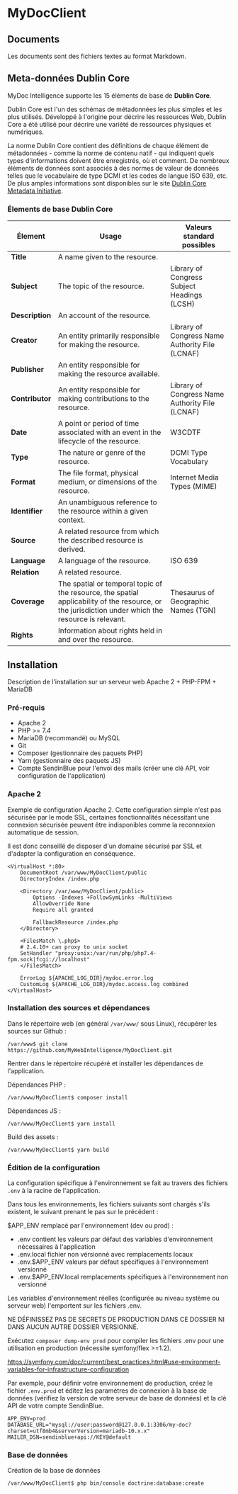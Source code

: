 # MyDocClient

## Documents

Les documents sont des fichiers textes au format Markdown.

## Meta-données Dublin Core

MyDoc Intelligence supporte les 15 éléments de base de **Dublin Core**.

Dublin Core est l'un des schémas de métadonnées les plus simples et les plus utilisés.
Développé à l'origine pour décrire les ressources Web, Dublin Core a été utilisé pour
décrire une variété de ressources physiques et numériques.

La norme Dublin Core contient des définitions de chaque élément de métadonnées - 
comme la norme de contenu natif - qui indiquent quels types d'informations doivent
être enregistrés, où et comment. De nombreux éléments de données sont associés à 
des normes de valeur de données telles que le vocabulaire de type DCMI et les codes
de langue ISO 639, etc. De plus amples informations sont disponibles sur le site [Dublin Core Metadata Initiative](https://dublincore.org/).

### Élements de base Dublin Core

| Élement | Usage | Valeurs standard possibles |
| --- | --- | --- |
| **Title** | A name given to the resource. ||
| **Subject** | The topic of the resource. | Library of Congress Subject Headings (LCSH) |
| **Description** | An account of the resource. ||
| **Creator** | An entity primarily responsible for making the resource. | Library of Congress Name Authority File (LCNAF) |
| **Publisher** | An entity responsible for making the resource available. ||
| **Contributor** | An entity responsible for making contributions to the resource. | Library of Congress Name Authority File (LCNAF) |
| **Date** | A point or period of time associated with an event in the lifecycle of the resource. | W3CDTF |
| **Type** | The nature or genre of the resource. | DCMI Type Vocabulary |
| **Format** | The file format, physical medium, or dimensions of the resource. | Internet Media Types (MIME) |
| **Identifier** | An unambiguous reference to the resource within a given context. ||
| **Source** | A related resource from which the described resource is derived. ||
| **Language** | A language of the resource. | ISO 639 |
| **Relation** | A related resource. ||
| **Coverage** | The spatial or temporal topic of the resource, the spatial applicability of the resource, or the jurisdiction under which the resource is relevant. | Thesaurus of Geographic Names (TGN) |
| **Rights** | Information about rights held in and over the resource. ||

## Installation

Description de l'installation sur un serveur web Apache 2 + PHP-FPM + MariaDB

### Pré-requis

- Apache 2
- PHP >= 7.4
- MariaDB (recommandé) ou MySQL
- Git
- Composer (gestionnaire des paquets PHP)
- Yarn (gestionnaire des paquets JS)
- Compte SendinBlue pour l'envoi des mails (créer une clé API, voir configuration de l'application)

### Apache 2

Exemple de configuration Apache 2. Cette configuration simple n'est pas sécurisée par le mode SSL, certaines fonctionnalités
nécessitant une connexion sécurisée peuvent être indisponibles comme la reconnexion automatique de session.

Il est donc conseillé de disposer d'un domaine sécurisé par SSL et d'adapter la configuration en conséquence.

```
<VirtualHost *:80>
    DocumentRoot /var/www/MyDocClient/public
    DirectoryIndex /index.php
    
    <Directory /var/www/MyDocClient/public>
        Options -Indexes +FollowSymLinks -MultiViews
        AllowOverride None
        Require all granted
        
        FallbackResource /index.php
    </Directory>
    
    <FilesMatch \.php$>
    # 2.4.10+ can proxy to unix socket
    SetHandler "proxy:unix:/var/run/php/php7.4-fpm.sock|fcgi://localhost"
    </FilesMatch>
    
    ErrorLog ${APACHE_LOG_DIR}/mydoc.error.log
    CustomLog ${APACHE_LOG_DIR}/mydoc.access.log combined
</VirtualHost>
```

### Installation des sources et dépendances

Dans le répertoire web (en général `/var/www/` sous Linux), récupérer les sources sur Github :

```
/var/www$ git clone https://github.com/MyWebIntelligence/MyDocClient.git
```

Rentrer dans le répertoire récupéré et installer les dépendances de l'application.

Dépendances PHP :

```
/var/www/MyDocClient$ composer install
```

Dépendances JS :

```
/var/www/MyDocClient$ yarn install
```

Build des assets :

```
/var/www/MyDocClient$ yarn build
```

### Édition de la configuration

La configuration spécifique à l'environnement se fait au travers des fichiers `.env` à la racine de l'application.

Dans tous les environnements, les fichiers suivants sont chargés s'ils existent,
le suivant prenant le pas sur le précédent :

$APP_ENV remplacé par l'environnement (dev ou prod) :

* .env contient les valeurs par défaut des variables d'environnement nécessaires à l'application
* .env.local fichier non vérsionné avec remplacements locaux
* .env.$APP_ENV valeurs par défaut spécifiques à l'environnement versionné
* .env.$APP_ENV.local remplacements spécifiques à l'environnement non versionné

Les variables d'environnement réelles (configurée au niveau système ou serveur web) l'emportent sur les fichiers .env.

NE DÉFINISSEZ PAS DE SECRETS DE PRODUCTION DANS CE DOSSIER NI DANS AUCUN AUTRE DOSSIER VERSIONNÉ.

Exécutez `composer dump-env prod` pour compiler les fichiers .env pour une utilisation en production (nécessite symfony/flex >=1.2).

https://symfony.com/doc/current/best_practices.html#use-environment-variables-for-infrastructure-configuration

Par exemple, pour définir votre environnement de production, créez le fichier `.env.prod` et éditez les paramètres de
connexion à la base de données (vérifiez la version de votre serveur de base de données) et la clé API de votre compte SendinBlue.


```
APP_ENV=prod
DATABASE_URL="mysql://user:password@127.0.0.1:3306/my-doc?charset=utf8mb4&serverVersion=mariadb-10.x.x"
MAILER_DSN=sendinblue+api://KEY@default
```

### Base de données

Création de la base de données

```
/var/www/MyDocClient$ php bin/console doctrine:database:create
```